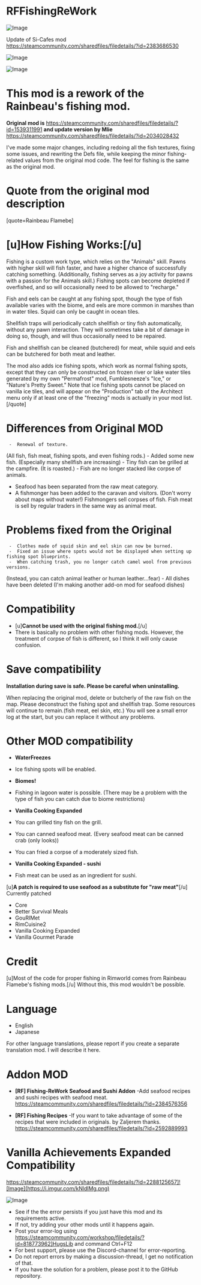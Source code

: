 # RFFishingReWork

![Image](https://i.imgur.com/buuPQel.png)

Update of Si-Cafes mod
https://steamcommunity.com/sharedfiles/filedetails/?id=2383686530

![Image](https://i.imgur.com/pufA0kM.png)

	
![Image](https://i.imgur.com/Z4GOv8H.png)

# This mod is a rework of the Rainbeau's fishing mod.

**Original mod is**
https://steamcommunity.com/sharedfiles/filedetails/?id=1539311991
**and update version by Mlie**
https://steamcommunity.com/sharedfiles/filedetails/?id=2034028432

I've made some major changes, including redoing all the fish textures, fixing some issues, and rewriting the Defs file, while keeping the minor fishing-related values from the original mod code.
The feel for fishing is the same as the original mod.


# Quote from the original mod description

[quote=Rainbeau Flamebe]
# [u]How Fishing Works:[/u]

Fishing is a custom work type, which relies on the "Animals" skill. Pawns with higher skill will fish faster, and have a higher chance of successfully catching something. (Additionally, fishing serves as a joy activity for pawns with a passion for the Animals skill.) Fishing spots can become depleted if overfished, and so will occasionally need to be allowed to "recharge."

Fish and eels can be caught at any fishing spot, though the type of fish available varies with the biome, and eels are more common in marshes than in water tiles. Squid can only be caught in ocean tiles.

Shellfish traps will periodically catch shellfish or tiny fish automatically, without any pawn interaction. They will sometimes take a bit of damage in doing so, though, and will thus occasionally need to be repaired.

Fish and shellfish can be cleaned (butchered) for meat, while squid and eels can be butchered for both meat and leather.

The mod also adds ice fishing spots, which work as normal fishing spots, except that they can only be constructed on frozen river or lake water tiles generated by my own "Permafrost" mod, Fumblesneeze's "Ice," or "Nature's Pretty Sweet." Note that ice fishing spots cannot be placed on vanilla ice tiles, and will appear on the "Production" tab of the Architect menu only if at least one of the "freezing" mods is actually in your mod list.
[/quote]
# Differences from Original MOD



     -  Renewal of texture.
(All fish, fish meat, fishing spots, and even fishing rods.)
     -  Added some new fish.
(Especially many shellfish are increasing)
     -  Tiny fish can be grilled at the campfire.
(It is roasted.)
     -  Fish are no longer stacked like corpse of animals.
- Seafood has been separated from the raw meat category. 
- A fishmonger has been added to the caravan and visitors.
(Don't worry about maps without water!)
Fishmongers sell corpses of fish. Fish meat is sell by regular traders in the same way as animal meat. 

 

# Problems fixed from the Original



     -  Clothes made of squid skin and eel skin can now be burned.
     -  Fixed an issue where spots would not be displayed when setting up fishing spot blueprints.
     -  When catching trash, you no longer catch camel wool from previous versions.
(Instead, you can catch animal leather or human leather...fear)
     -  All dishes have been deleted
(I'm making another add-on mod for seafood dishes) 

 

# Compatibility



- [u]**Cannot be used with the original fishing mod.**[/u]
- There is basically no problem with other fishing mods. 
However, the treatment of corpse of fish is different, so I think it will only cause confusion.


# Save compatibility

**Installation during save is safe. Please be careful when uninstalling.**

When replacing the original mod, delete or butcherly of the raw fish on the map. Please deconstruct the fishing spot and shellfish trap.
Some resources will continue to remain.(fish meat, eel skin, etc.)
You will see a small error log at the start, but you can replace it without any problems.

# Other MOD compatibility


 
- **WaterFreezes**
- Ice fishing spots will be enabled.

- **Biomes!**
- Fishing in lagoon water is possible.
(There may be a problem with the type of fish you can catch due to biome restrictions)

- **Vanilla Cooking Expanded**
- You can grilled tiny fish on the grill.
- You can canned seafood meat. (Every seafood meat can be canned crab (only looks))
- You can fried a corpse of a moderately sized fish.

- **Vanilla Cooking Expanded - sushi**
- Fish meat can be used as an ingredient for sushi. 



[u]**A patch is required to use seafood as a substitute for "raw meat"**[/u]
Currently patched

- Core
- Better Survival Meals 
- GouRIMet
- RimCuisine2
- Vanilla Cooking Expanded
- Vanilla Gourmet Parade

# Credit

[u]Most of the code for proper fishing in Rimworld comes from Rainbeau Flamebe's fishing mods.[/u]
Without this, this mod wouldn't be possible. 

# Language



- English
- Japanese


For other language translations, please report if you create a separate translation mod.
I will describe it here.

# Addon MOD



- **[RF] Fishing-ReWork Seafood and Sushi Addon**
-Add seafood recipes and sushi recipes with seafood meat.
https://steamcommunity.com/sharedfiles/filedetails/?id=2384576356

- **[RF] Fishing Recipes**
-If you want to take advantage of some of the recipes that were included in originals. by Zaljerem thanks.
https://steamcommunity.com/sharedfiles/filedetails/?id=2592889993



# Vanilla Achievements Expanded Compatibility

https://steamcommunity.com/sharedfiles/filedetails/?id=2288125657]![Image](https://i.imgur.com/kNldlMg.png)

	
![Image](https://i.imgur.com/PwoNOj4.png)



-  See if the the error persists if you just have this mod and its requirements active.
-  If not, try adding your other mods until it happens again.
-  Post your error-log using https://steamcommunity.com/workshop/filedetails/?id=818773962]HugsLib and command Ctrl+F12
-  For best support, please use the Discord-channel for error-reporting.
-  Do not report errors by making a discussion-thread, I get no notification of that.
-  If you have the solution for a problem, please post it to the GitHub repository.


